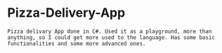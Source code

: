 # Pizza-Delivery-App

    Pizza delivary App done in C#. Used it as a playground, more than anything, so I could get more used to the language. Has some basic functionalities and some more advanced ones. 
